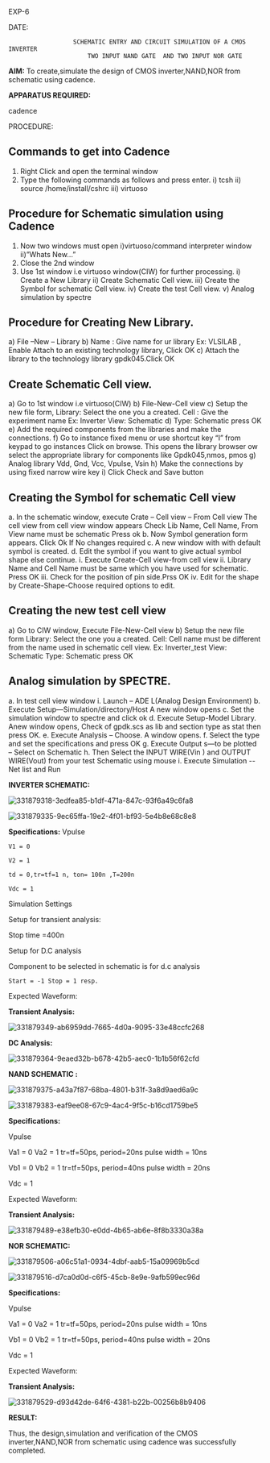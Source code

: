 EXP-6

DATE:

                      SCHEMATIC ENTRY AND CIRCUIT SIMULATION OF A CMOS INVERTER
                          TWO INPUT NAND GATE  AND TWO INPUT NOR GATE

**AIM:**
To create,simulate the design of CMOS inverter,NAND,NOR from schematic using cadence.

**APPARATUS REQUIRED:**

cadence

PROCEDURE:
## Commands to get into Cadence

1.	Right Click and open the terminal window
2.	Type the following commands as follows and press enter.
          i)	tcsh
          ii)	source /home/install/cshrc
          iii)	virtuoso 
## Procedure for Schematic simulation using Cadence
1.	Now two windows must open i)virtuoso/command interpreter window ii)”Whats New…”
2.	Close the 2nd window
3.	Use 1st window i.e virtuoso window(CIW) for further processing.
          i)	Create a New Library
          ii)	Create Schematic Cell view.
          iii)	Create the Symbol for schematic Cell view.
          iv)	Create the test Cell view.
          v)	Analog simulation by spectre
## Procedure for Creating New Library.
a)	File –New – Library
b)	Name : Give name for ur library Ex: VLSILAB , Enable Attach to an existing technology library, Click OK
c)	Attach the library to the technology library gpdk045.Click OK
## Create Schematic Cell view.
a)	Go to 1st window i.e virtuoso(CIW)
b)	File-New-Cell view
c)	Setup the new file form, Library: Select the one you a created. Cell : Give the experiment name Ex: Inverter View: Schematic
d)	Type: Schematic press OK
e)	Add the required components from the libraries and make the connections.
f)	Go to instance fixed menu or use shortcut key “I” from keypad to go instances Click on browse. This opens the library browser ow select the appropriate library for components like Gpdk045,nmos, pmos
g)	Analog library	Vdd, Gnd, Vcc, Vpulse, Vsin
h)	Make the connections by using fixed narrow wire key
i)	Click Check and Save button


## Creating the Symbol for schematic Cell view
a.	In the schematic window, execute
          Crate – Cell view – From Cell view
          The cell view from cell view window appears
          Check Lib Name, Cell Name, From View name must be schematic Press ok
b.	Now Symbol generation form appears. Click Ok If No changes required
c.	A new window with with default symbol is created.
d.	Edit the symbol if you want to give actual symbol shape else continue.
          i.	Execute Create-Cell view-from cell view
          ii.	Library Name and Cell Name must be same which you have used for schematic. Press OK
          iii.	Check for the position of pin side.Prss OK
          iv.	Edit for the shape by Create-Shape-Choose required options to edit.
## Creating the new test cell view

a)	Go to CIW window, Execute File-New-Cell view
b)	Setup the new file form
Library: Select the one you a created.
          Cell: Cell name must be different from the name used in schematic cell view. Ex: Inverter_test
          View: Schematic
          Type: Schematic  press OK
## Analog simulation by SPECTRE.
a.	In test cell view window
i.	Launch – ADE L(Analog Design Environment)
b.	Execute Setup—Simulation/directory/Host A new window opens
c.	Set the simulation window to spectre and click ok
d.	Execute Setup-Model Library. Anew window opens, Check of gpdk.scs as lib and section type as stat then press OK.
e.	Execute Analysis – Choose. A window opens.
f.	Select the type and set the specifications and press OK
g.	Execute Output s—to be plotted – Select on Schematic
h.	Then Select the INPUT WIRE(Vin ) and OUTPUT WIRE(Vout) from your test Schematic using mouse
i.	Execute Simulation -- Net list and Run

**INVERTER SCHEMATIC:**

![331879318-3edfea85-b1df-471a-847c-93f6a49c6fa8](https://github.com/jaggu654/VLSI-LAB-EXP-6/assets/167850134/e64ab051-f7af-4d32-8192-b9b54c145200)

![331879335-9ec65ffa-19e2-4f01-bf93-5e4b8e68c8e8](https://github.com/jaggu654/VLSI-LAB-EXP-6/assets/167850134/c6e585f8-a492-4a8f-b292-2b450d618718)


**Specifications:**
Vpulse 

    V1 = 0	       
   
    V2 = 1
    
    td = 0,tr=tf=1 n, ton= 100n ,T=200n
    
    Vdc = 1

Simulation Settings

Setup for transient analysis:

   Stop time =400n

Setup for D.C analysis

Component to be selected in schematic is for d.c analysis

    Start = -1 Stop = 1 resp.

Expected Waveform:

**Transient Analysis:**

![331879349-ab6959dd-7665-4d0a-9095-33e48ccfc268](https://github.com/jaggu654/VLSI-LAB-EXP-6/assets/167850134/140d7b53-c95c-4fcc-bd71-d1fd27b1d584)

**DC Analysis:**

![331879364-9eaed32b-b678-42b5-aec0-1b1b56f62cfd](https://github.com/jaggu654/VLSI-LAB-EXP-6/assets/167850134/814f0505-3fbe-4828-be68-e9a42e002371)

**NAND SCHEMATIC :**

![331879375-a43a7f87-68ba-4801-b31f-3a8d9aed6a9c](https://github.com/jaggu654/VLSI-LAB-EXP-6/assets/167850134/fe5fb0d1-bca1-4765-8434-e98c95e0874c)


![331879383-eaf9ee08-67c9-4ac4-9f5c-b16cd1759be5](https://github.com/jaggu654/VLSI-LAB-EXP-6/assets/167850134/a9a23d0f-1e47-4d62-92d9-11d0fa9286be)




**Specifications:**

Vpulse 

Va1 = 0 Va2 = 1 tr=tf=50ps, period=20ns pulse width = 10ns

Vb1 = 0 Vb2 = 1 tr=tf=50ps, period=40ns pulse width = 20ns

Vdc = 1

Expected Waveform:

**Transient Analysis:**

![331879489-e38efb30-e0dd-4b65-ab6e-8f8b3330a38a](https://github.com/jaggu654/VLSI-LAB-EXP-6/assets/167850134/75f10d01-726a-4a62-9433-18fd478487bb)


**NOR SCHEMATIC:**

![331879506-a06c51a1-0934-4dbf-aab5-15a09969b5cd](https://github.com/jaggu654/VLSI-LAB-EXP-6/assets/167850134/1b97ae24-d09e-4252-a744-d943311ae581)

![331879516-d7ca0d0d-c6f5-45cb-8e9e-9afb599ec96d](https://github.com/jaggu654/VLSI-LAB-EXP-6/assets/167850134/b2cd7e18-e631-4cc6-8131-177f888f75a8)


**Specifications:**

Vpulse 

Va1 = 0 Va2 = 1 tr=tf=50ps, period=20ns pulse width = 10ns

Vb1 = 0 Vb2 = 1 tr=tf=50ps, period=40ns pulse width = 20ns

Vdc = 1

Expected Waveform:

**Transient Analysis:**

![331879529-d93d42de-64f6-4381-b22b-00256b8b9406](https://github.com/jaggu654/VLSI-LAB-EXP-6/assets/167850134/90f0bf21-fa4f-4a10-8398-92b8a5f31f06)


**RESULT:**

Thus, the design,simulation and verification of the CMOS inverter,NAND,NOR from schematic using cadence was successfully completed.
